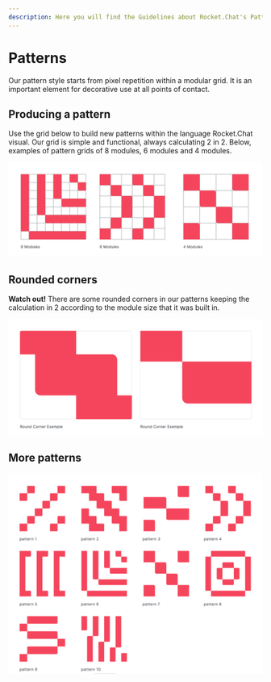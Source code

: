 ```yaml
---
description: Here you will find the Guidelines about Rocket.Chat's Patterns
---
```


# Patterns

Our pattern style starts from pixel repetition within a modular grid. It is an important element for decorative use at all points of contact.

## Producing a pattern

Use the grid below to build new patterns within the language Rocket.Chat visual. Our grid is simple and functional, always calculating 2 in 2. Below, examples of pattern grids of 8 modules, 6 modules and 4 modules.

![](../../.gitbook/assets/01_padrao.jpg)

## Rounded corners

**Watch out!** There are some rounded corners in our patterns keeping the calculation in 2 according to the module size that it was built in.

![](../../.gitbook/assets/02_padrao.jpg)

## More patterns

![](../../.gitbook/assets/03_padrao.jpg)

